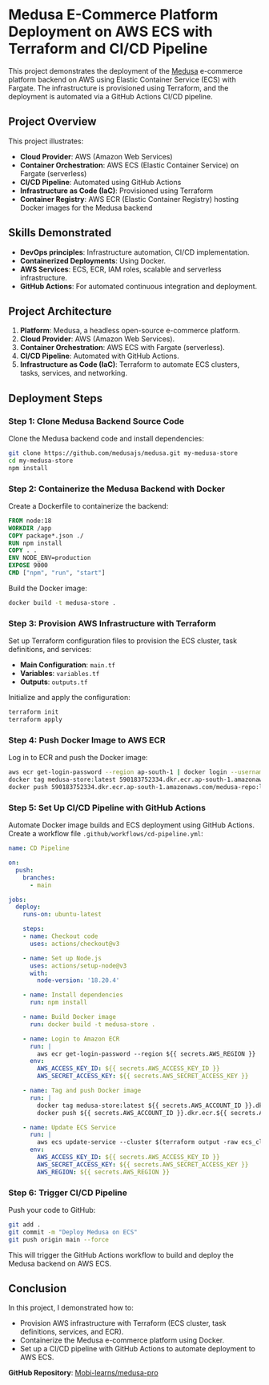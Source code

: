 
# Medusa E-Commerce Platform Deployment on AWS ECS with Terraform and CI/CD Pipeline

This project demonstrates the deployment of the [Medusa](https://medusajs.com/) e-commerce platform backend on AWS using Elastic Container Service (ECS) with Fargate. The infrastructure is provisioned using Terraform, and the deployment is automated via a GitHub Actions CI/CD pipeline.

## **Project Overview**

This project illustrates:
- **Cloud Provider**: AWS (Amazon Web Services)
- **Container Orchestration**: AWS ECS (Elastic Container Service) on Fargate (serverless)
- **CI/CD Pipeline**: Automated using GitHub Actions
- **Infrastructure as Code (IaC)**: Provisioned using Terraform
- **Container Registry**: AWS ECR (Elastic Container Registry) hosting Docker images for the Medusa backend

## **Skills Demonstrated**

- **DevOps principles**: Infrastructure automation, CI/CD implementation.
- **Containerized Deployments**: Using Docker.
- **AWS Services**: ECS, ECR, IAM roles, scalable and serverless infrastructure.
- **GitHub Actions**: For automated continuous integration and deployment.

## **Project Architecture**

1. **Platform**: Medusa, a headless open-source e-commerce platform.
2. **Cloud Provider**: AWS (Amazon Web Services).
3. **Container Orchestration**: AWS ECS with Fargate (serverless).
4. **CI/CD Pipeline**: Automated with GitHub Actions.
5. **Infrastructure as Code (IaC)**: Terraform to automate ECS clusters, tasks, services, and networking.

## **Deployment Steps**

### Step 1: Clone Medusa Backend Source Code
Clone the Medusa backend code and install dependencies:

```bash
git clone https://github.com/medusajs/medusa.git my-medusa-store
cd my-medusa-store
npm install
```

### Step 2: Containerize the Medusa Backend with Docker
Create a Dockerfile to containerize the backend:

```Dockerfile
FROM node:18
WORKDIR /app
COPY package*.json ./
RUN npm install
COPY . .
ENV NODE_ENV=production
EXPOSE 9000
CMD ["npm", "run", "start"]
```

Build the Docker image:

```bash
docker build -t medusa-store .
```

### Step 3: Provision AWS Infrastructure with Terraform
Set up Terraform configuration files to provision the ECS cluster, task definitions, and services:

- **Main Configuration**: `main.tf`
- **Variables**: `variables.tf`
- **Outputs**: `outputs.tf`

Initialize and apply the configuration:

```bash
terraform init
terraform apply
```

### Step 4: Push Docker Image to AWS ECR
Log in to ECR and push the Docker image:

```bash
aws ecr get-login-password --region ap-south-1 | docker login --username AWS --password-stdin 590183752334.dkr.ecr.ap-south-1.amazonaws.com
docker tag medusa-store:latest 590183752334.dkr.ecr.ap-south-1.amazonaws.com/medusa-repo:latest
docker push 590183752334.dkr.ecr.ap-south-1.amazonaws.com/medusa-repo:latest
```

### Step 5: Set Up CI/CD Pipeline with GitHub Actions
Automate Docker image builds and ECS deployment using GitHub Actions. Create a workflow file `.github/workflows/cd-pipeline.yml`:

```yaml
name: CD Pipeline

on:
  push:
    branches:
      - main

jobs:
  deploy:
    runs-on: ubuntu-latest

    steps:
    - name: Checkout code
      uses: actions/checkout@v3

    - name: Set up Node.js
      uses: actions/setup-node@v3
      with:
        node-version: '18.20.4'

    - name: Install dependencies
      run: npm install

    - name: Build Docker image
      run: docker build -t medusa-store .

    - name: Login to Amazon ECR
      run: |
        aws ecr get-login-password --region ${{ secrets.AWS_REGION }} | docker login --username AWS --password-stdin ${{ secrets.AWS_ACCOUNT_ID }}.dkr.ecr.${{ secrets.AWS_REGION }}.amazonaws.com
      env:
        AWS_ACCESS_KEY_ID: ${{ secrets.AWS_ACCESS_KEY_ID }}
        AWS_SECRET_ACCESS_KEY: ${{ secrets.AWS_SECRET_ACCESS_KEY }}

    - name: Tag and push Docker image
      run: |
        docker tag medusa-store:latest ${{ secrets.AWS_ACCOUNT_ID }}.dkr.ecr.${{ secrets.AWS_REGION }}.amazonaws.com/medusa-repo:latest
        docker push ${{ secrets.AWS_ACCOUNT_ID }}.dkr.ecr.${{ secrets.AWS_REGION }}.amazonaws.com/medusa-repo:latest

    - name: Update ECS Service
      run: |
        aws ecs update-service --cluster $(terraform output -raw ecs_cluster_name) --service $(terraform output -raw ecs_service_name) --force-new-deployment
      env:
        AWS_ACCESS_KEY_ID: ${{ secrets.AWS_ACCESS_KEY_ID }}
        AWS_SECRET_ACCESS_KEY: ${{ secrets.AWS_SECRET_ACCESS_KEY }}
        AWS_REGION: ${{ secrets.AWS_REGION }}
```

### Step 6: Trigger CI/CD Pipeline
Push your code to GitHub:

```bash
git add .
git commit -m "Deploy Medusa on ECS"
git push origin main --force
```

This will trigger the GitHub Actions workflow to build and deploy the Medusa backend on AWS ECS.

## **Conclusion**

In this project, I demonstrated how to:
- Provision AWS infrastructure with Terraform (ECS cluster, task definitions, services, and ECR).
- Containerize the Medusa e-commerce platform using Docker.
- Set up a CI/CD pipeline with GitHub Actions to automate deployment to AWS ECS.

**GitHub Repository**: [Mobi-learns/medusa-pro](https://github.com/Mobi-learns/medusa-pro)
